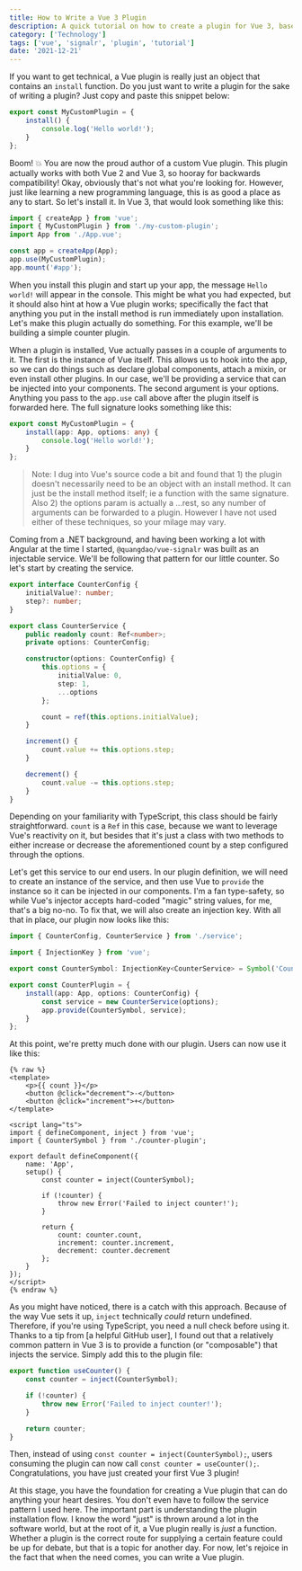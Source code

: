 ```yaml
---
title: How to Write a Vue 3 Plugin
description: A quick tutorial on how to create a plugin for Vue 3, based on my experience with Vue SignalR.
category: ['Technology']
tags: ['vue', 'signalr', 'plugin', 'tutorial']
date: '2021-12-21'
---
```


If you want to get technical, a Vue plugin is really just an object that contains an `install` function. Do you just want to write a plugin for the sake of writing a plugin? Just copy and paste this snippet below:

```typescript
export const MyCustomPlugin = {
	install() {
		console.log('Hello world!');
	}
};
```

Boom! 💥 You are now the proud author of a custom Vue plugin. This plugin actually works with both Vue 2 and Vue 3, so hooray for backwards compatibility! Okay, obviously that's not what you're looking for. However, just like learning a new programming language, this is as good a place as any to start. So let's install it. In Vue 3, that would look something like this:

```typescript
import { createApp } from 'vue';
import { MyCustomPlugin } from './my-custom-plugin';
import App from './App.vue';

const app = createApp(App);
app.use(MyCustomPlugin);
app.mount('#app');
```

When you install this plugin and start up your app, the message `Hello world!` will appear in the console. This might be what you had expected, but it should also hint at how a Vue plugin works; specifically the fact that anything you put in the install method is run immediately upon installation. Let's make this plugin actually do something. For this example, we'll be building a simple counter plugin.

When a plugin is installed, Vue actually passes in a couple of arguments to it. The first is the instance of Vue itself. This allows us to hook into the app, so we can do things such as declare global components, attach a mixin, or even install other plugins. In our case, we'll be providing a service that can be injected into your components. The second argument is your options. Anything you pass to the `app.use` call above after the plugin itself is forwarded here. The full signature looks something like this:

```typescript
export const MyCustomPlugin = {
	install(app: App, options: any) {
		console.log('Hello world!');
	}
};
```

> Note: I dug into Vue's source code a bit and found that 1) the plugin doesn't necessarily need to be an object with an install method. It can just be the install method itself; ie a function with the same signature. Also 2) the options param is actually a ...rest, so any number of arguments can be forwarded to a plugin. However I have not used either of these techniques, so your milage may vary.

Coming from a .NET background, and having been working a lot with Angular at the time I started, `@quangdao/vue-signalr` was built as an injectable service. We'll be following that pattern for our little counter. So let's start by creating the service.

```typescript
export interface CounterConfig {
	initialValue?: number;
	step?: number;
}

export class CounterService {
	public readonly count: Ref<number>;
	private options: CounterConfig;

	constructor(options: CounterConfig) {
		this.options = {
			initialValue: 0,
			step: 1,
			...options
		};

		count = ref(this.options.initialValue);
	}

	increment() {
		count.value += this.options.step;
	}

	decrement() {
		count.value -= this.options.step;
	}
}
```

Depending on your familiarity with TypeScript, this class should be fairly straightforward. `count` is a `Ref` in this case, because we want to leverage Vue's reactivity on it, but besides that it's just a class with two methods to either increase or decrease the aforementioned count by a step configured through the options.

Let's get this service to our end users. In our plugin definition, we will need to create an instance of the service, and then use Vue to `provide` the instance so it can be injected in our components. I'm a fan type-safety, so while Vue's injector accepts hard-coded "magic" string values, for me, that's a big no-no. To fix that, we will also create an injection key. With all that in place, our plugin now looks like this:

```typescript
import { CounterConfig, CounterService } from './service';

import { InjectionKey } from 'vue';

export const CounterSymbol: InjectionKey<CounterService> = Symbol('CounterService');

export const CounterPlugin = {
	install(app: App, options: CounterConfig) {
		const service = new CounterService(options);
		app.provide(CounterSymbol, service);
	}
};
```

At this point, we're pretty much done with our plugin. Users can now use it like this:

```vue
{% raw %}
<template>
	<p>{{ count }}</p>
	<button @click="decrement">-</button>
	<button @click="increment">+</button>
</template>

<script lang="ts">
import { defineComponent, inject } from 'vue';
import { CounterSymbol } from './counter-plugin';

export default defineComponent({
	name: 'App',
	setup() {
		const counter = inject(CounterSymbol);

		if (!counter) {
			throw new Error('Failed to inject counter!');
		}

		return {
			count: counter.count,
			increment: counter.increment,
			decrement: counter.decrement
		};
	}
});
</script>
{% endraw %}
```

As you might have noticed, there is a catch with this approach. Because of the way Vue sets it up, `inject` technically _could_ return undefined. Therefore, if you're using TypeScript, you need a null check before using it. Thanks to a tip from [a helpful GitHub user], I found out that a relatively common pattern in Vue 3 is to provide a function (or "composable") that injects the service. Simply add this to the plugin file:

```typescript
export function useCounter() {
	const counter = inject(CounterSymbol);

	if (!counter) {
		throw new Error('Failed to inject counter!');
	}

	return counter;
}
```

Then, instead of using `const counter = inject(CounterSymbol);`, users consuming the plugin can now call `const counter = useCounter();`. Congratulations, you have just created your first Vue 3 plugin!

At this stage, you have the foundation for creating a Vue plugin that can do anything your heart desires. You don't even have to follow the service pattern I used here. The important part is understanding the plugin installation flow. I know the word "just" is thrown around a lot in the software world, but at the root of it, a Vue plugin really is _just_ a function. Whether a plugin is the correct route for supplying a certain feature could be up for debate, but that is a topic for another day. For now, let's rejoice in the fact that when the need comes, you can write a Vue plugin.

[1]: https://www.npmjs.com/package/@quangdao/vue-signalr
[2]: /2021/12/vue-signalr-case-study/
